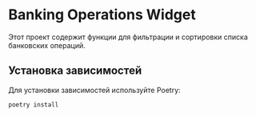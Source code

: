 # Banking Operations Widget

Этот проект содержит функции для фильтрации и сортировки списка банковских операций.

## Установка зависимостей

Для установки зависимостей используйте Poetry:

```bash
poetry install